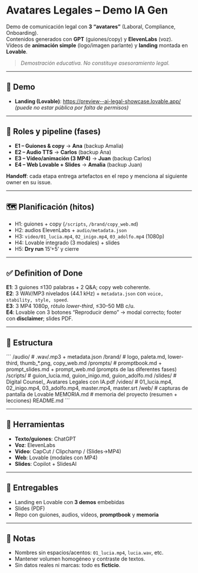 # Avatares Legales – Demo IA Gen

Demo de comunicación legal con **3 “avatares”** (Laboral, Compliance, Onboarding).  
Contenidos generados con **GPT** (guiones/copy) y **ElevenLabs** (voz).  
Vídeos de **animación simple** (logo/imagen parlante) y **landing** montada en **Lovable**.  
> *Demostración educativa. No constituye asesoramiento legal.*

---

## 🔗 Demo
- **Landing (Lovable)**: https://preview--ai-legal-showcase.lovable.app/ *(puede no estar pública por falta de permisos)*  

---

## 👥 Roles y pipeline (fases)
- **E1 – Guiones & copy** → **Ana** (backup Amalia)  
- **E2 – Audio TTS** → **Carlos** (backup Ana)  
- **E3 – Vídeo/animación (3 MP4)** → **Juan** (backup Carlos)  
- **E4 – Web Lovable + Slides** → **Amalia** (backup Juan)

**Handoff**: cada etapa entrega artefactos en el repo y menciona al siguiente owner en su issue.

---

## 🗺️ Planificación (hitos)
- H1: guiones + copy (`/scripts`, `/brand/copy_web.md`)  
- H2: audios ElevenLabs + `audio/metadata.json`  
- H3: `video/01_lucia.mp4`, `02_inigo.mp4`, `03_adolfo.mp4` (1080p)  
- H4: Lovable integrado (3 modales) + slides  
- H5: **Dry run** 15’+5’ y cierre

---

## ✅ Definition of Done
**E1**: 3 guiones ≤130 palabras + 2 Q&A; copy web coherente.  
**E2**: 3 WAV/MP3 nivelados (44.1 kHz) + `metadata.json` con `voice, stability, style, speed`.  
**E3**: 3 MP4 1080p, rótulo *lower-third*, ≤30–50 MB c/u.  
**E4**: Lovable con 3 botones “Reproducir demo” → modal correcto; footer con **disclaimer**; slides PDF.

---

## 📁 Estructura
´´´
/audio/ # .wav/.mp3 + metadata.json
/brand/ # logo, paleta.md, lower-third, thumb_*.png, copy_web.md
/prompts/ # promptbook.md + prompt_slides.md + prompt_web.md (prompts de las diferentes fases)
/scripts/ # guion_lucia.md, guion_inigo.md, guion_adolfo.md
/slides/ # Digital Counsel_ Avatares Legales con IA.pdf
/video/ # 01_lucia.mp4, 02_inigo.mp4, 03_adolfo.mp4, master.mp4, master.srt
/web/ # capturas de pantalla de Lovable
MEMORIA.md # memoria del proyecto (resumen + lecciones)
README.md
´´´

---

## 🧰 Herramientas
- **Texto/guiones**: ChatGPT
- **Voz**: ElevenLabs  
- **Vídeo**: CapCut / Clipchamp / (Slides→MP4)  
- **Web**: Lovable (modales con MP4)  
- **Slides**: Copilot + SlidesAI

---

## 📌 Entregables
- Landing en Lovable con **3 demos** embebidas  
- Slides (PDF)  
- Repo con guiones, audios, vídeos, **promptbook** y **memoria**

---

## 📝 Notas
- Nombres sin espacios/acentos: `01_lucia.mp4`, `lucia.wav`, etc.  
- Mantener volumen homogéneo y contraste de textos.  
- Sin datos reales ni marcas: todo es **ficticio**.

